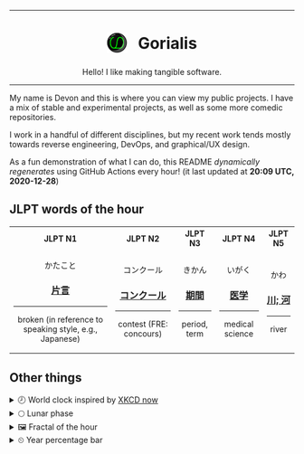 ***

<h1 align="center">
<sub>
    <img src="readme/resources/avatar.png" height="36">
</sub>
&nbsp;
Gorialis
</h1>
<p align="center">
Hello! I like making tangible software.
</p>

***

My name is Devon and this is where you can view my public projects. I have a mix of stable and experimental projects, as well as some more comedic repositories.

I work in a handful of different disciplines, but my recent work tends mostly towards reverse engineering, DevOps, and graphical/UX design.

As a fun demonstration of what I can do, this README *dynamically regenerates* using GitHub Actions every hour! (it last updated at **20:09 UTC, 2020-12-28**)

<h2>JLPT words of the hour</h2>
<table>
    <tr>
        <th>JLPT N1</th>
        <th>JLPT N2</th>
        <th>JLPT N3</th>
        <th>JLPT N4</th>
        <th>JLPT N5</th>
    </tr>
    <tr>
        <td>
            <p align="center">かたこと</p>
            <h3 align="center"><b><a href="https://jisho.org/search/%E7%89%87%E8%A8%80">片言</a></b></h3>
            <hr>
            <p align="center">broken (in reference to speaking style,<wbr> e.g.,<wbr> Japanese)</p>
        </td>
        <td>
            <p align="center">コンクール</p>
            <h3 align="center"><b><a href="https://jisho.org/search/%E3%82%B3%E3%83%B3%E3%82%AF%E3%83%BC%E3%83%AB">コンクール</a></b></h3>
            <hr>
            <p align="center">contest (FRE: concours)</p>
        </td>
        <td>
            <p align="center">きかん</p>
            <h3 align="center"><b><a href="https://jisho.org/search/%E6%9C%9F%E9%96%93">期間</a></b></h3>
            <hr>
            <p align="center">period,<wbr> term</p>
        </td>
        <td>
            <p align="center">いがく</p>
            <h3 align="center"><b><a href="https://jisho.org/search/%E5%8C%BB%E5%AD%A6">医学</a></b></h3>
            <hr>
            <p align="center">medical science</p>
        </td>
        <td>
            <p align="center">かわ</p>
            <h3 align="center"><b><a href="https://jisho.org/search/%E5%B7%9D%3B%20%E6%B2%B3">川; 河</a></b></h3>
            <hr>
            <p align="center">river</p>
        </td>
    </tr>
</table>

<h2>Other things</h2>
<details>
<summary>🕗  World clock inspired by <a href="https://xkcd.com/now">XKCD now</a></summary>

> <img src="generated/now.png" width="512">

</details>
<details>
<summary>🌕 Lunar phase</summary>

The moon is approximately 50.00% through its phase (Full Moon).

</details>
<details>
<summary>&#x1f5bc; Fractal of the hour</summary>

> <img src="generated/fractal.png" width="512">

</details>
<details>
<summary>&#x23f2; Year percentage bar</summary>
<pre><code>2020 [███████████████████▁] 99.14%</code></pre>
</details>
